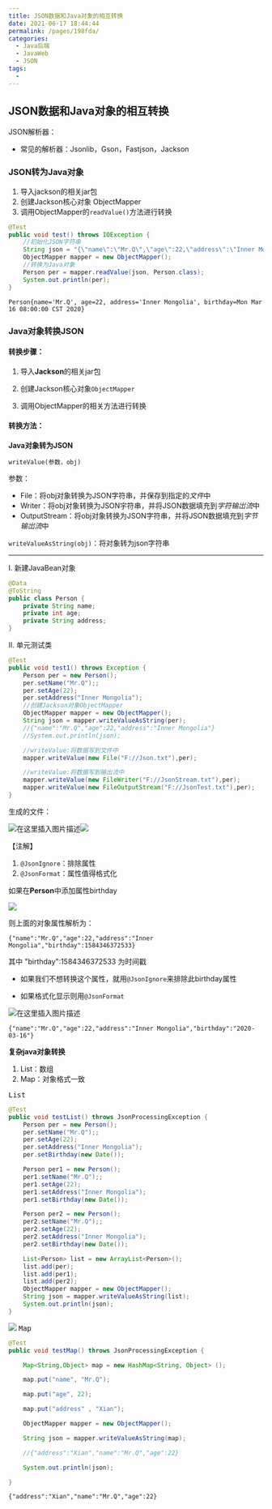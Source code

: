 ```yaml
---
title: JSON数据和Java对象的相互转换
date: 2021-06-17 18:44:44
permalink: /pages/198fda/
categories:
  - Java后端
  - JavaWeb
  - JSON
tags:
  - 
---
```


## JSON数据和Java对象的相互转换

JSON解析器：

- 常见的解析器：Jsonlib，Gson，Fastjson，Jackson

### JSON转为Java对象

1. 导入jackson的相关jar包
2. 创建Jackson核心对象 ObjectMapper
3. 调用ObjectMapper的`readValue()`方法进行转换

```java
@Test
public void test() throws IOException {
    //初始化JSON字符串
    String json = "{\"name\":\"Mr.Q\",\"age\":22,\"address\":\"Inner Mongolia\",\"birthday\":\"2020-03-16\"}";
    ObjectMapper mapper = new ObjectMapper();
    //转换为Java对象
    Person per = mapper.readValue(json, Person.class);
    System.out.println(per);
}
```

    Person{name='Mr.Q', age=22, address='Inner Mongolia', birthday=Mon Mar 16 08:00:00 CST 2020}

### Java对象转换JSON

#### 转换步骤：

1. 导入**Jackson**的相关jar包

2. 创建Jackson核心对象`ObjectMapper`

3. 调用ObjectMapper的相关方法进行转换

#### 转换方法：

**Java对象转为JSON**

`writeValue(参数，obj)`

参数：  

* File：将obj对象转换为JSON字符串，并保存到指定的*文件*中  
* Writer：将obj对象转换为JSON宇符串，并将JSON数据填充到*字符输岀流*中  
* OutputStream：将obj对象转换为JSON字符串，并将JSON数据填充到*字节输岀流*中    

`writeValueAsString(obj)`：将对象转为json字符串

------------------------------------------------------------------------

I. 新建JavaBean对象

```java
@Data
@ToString
public class Person {
    private String name;
    private int age;
    private String address;
}
```

II. 单元测试类

```java
@Test
public void test1() throws Exception {
    Person per = new Person();
    per.setName("Mr.Q");;
    per.setAge(22);
    per.setAddress("Inner Mongolia");
    //创建Jackson对象ObjectMapper
    ObjectMapper mapper = new ObjectMapper();
    String json = mapper.writeValueAsString(per);
    //{"name":"Mr.Q","age":22,"address":"Inner Mongolia"}
    //System.out.println(json);

    //writeValue:将数据写到文件中
    mapper.writeValue(new File("F://Json.txt"),per);

    //writeValue:将数据写到输出流中
    mapper.writeValue(new FileWriter("F://JsonStream.txt"),per);
    mapper.writeValue(new FileOutputStream("F://JsonTest.txt"),per);
}
```

生成的文件：

![在这里插入图片描述](https://img-blog.csdnimg.cn/20200316174752106.png)![](https://imgconvert.csdnimg.cn/aHR0cHM6Ly9ibG9naW1hZ2UtMTI1NTYxODU5Mi5jb3MuYXAtY2hlbmdkdS5teXFjbG91ZC5jb20vaW1nMjAyMDAzMTYxNzE1MTUucG5n?x-oss-process=image/format,png)

【注解】

1. `@JsonIgnore`：排除属性
2. `@JsonFormat`：属性值得格式化

如果在**Person**中添加属性birthday

![](https://imgconvert.csdnimg.cn/aHR0cHM6Ly9ibG9naW1hZ2UtMTI1NTYxODU5Mi5jb3MuYXAtY2hlbmdkdS5teXFjbG91ZC5jb20vaW1nY29kZS5wbmc?x-oss-process=image/format,png)

则上面的对象属性解析为：

    {"name":"Mr.Q","age":22,"address":"Inner Mongolia","birthday":1584346372533}

其中 "birthday":1584346372533 为时间戳

- 如果我们不想转换这个属性，就用`@JsonIgnore`来排除此birthday属性

- 如果格式化显示则用`@JsonFormat`

![在这里插入图片描述](https://img-blog.csdnimg.cn/20200316174832922.png)

    {"name":"Mr.Q","age":22,"address":"Inner Mongolia","birthday":"2020-03-16"}

**复杂java对象转换**

1. List：数组
2. Map：对象格式一致

<kbd>List</kbd>

```java
@Test
public void testList() throws JsonProcessingException {
    Person per = new Person();
    per.setName("Mr.Q");;
    per.setAge(22);
    per.setAddress("Inner Mongolia");
    per.setBirthday(new Date());

    Person per1 = new Person();
    per1.setName("Mr.Q");;
    per1.setAge(22);
    per1.setAddress("Inner Mongolia");
    per1.setBirthday(new Date());

    Person per2 = new Person();
    per2.setName("Mr.Q");;
    per2.setAge(22);
    per2.setAddress("Inner Mongolia");
    per2.setBirthday(new Date());

    List<Person> list = new ArrayList<Person>();
    list.add(per);
    list.add(per1);
    list.add(per2);
    ObjectMapper mapper = new ObjectMapper();
    String json = mapper.writeValueAsString(list);
    System.out.println(json);
}
```

![](https://imgconvert.csdnimg.cn/aHR0cHM6Ly9ibG9naW1hZ2UtMTI1NTYxODU5Mi5jb3MuYXAtY2hlbmdkdS5teXFjbG91ZC5jb20vaW1nMjAyMDAzMTYxNzQxMzYucG5n?x-oss-process=image/format,png)
<kbd>Map</kbd>

```java
@Test
public void testMap() throws JsonProcessingException {

    Map<String,Object> map = new HashMap<String, Object> ();

    map.put("name", "Mr.Q");

    map.put("age", 22);

    map.put("address" , "Xian");

    ObjectMapper mapper = new ObjectMapper();

    String json = mapper.writeValueAsString(map);

    //{"address":"Xian","name":"Mr.Q","age":22}

    System.out.println(json);

}
```

    {"address":"Xian","name":"Mr.Q","age":22}
